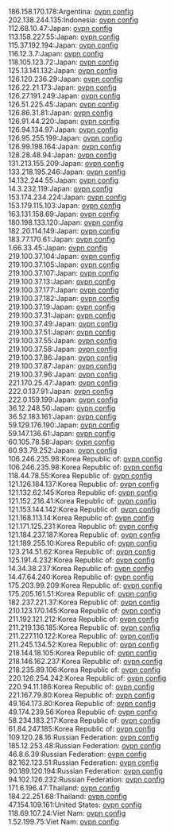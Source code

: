 186.158.170.178:Argentina: [ovpn config](vpn/186_158_170_178.ovpn)  
202.138.244.135:Indonesia: [ovpn config](vpn/202_138_244_135.ovpn)  
112.68.10.47:Japan: [ovpn config](vpn/112_68_10_47.ovpn)  
113.158.227.55:Japan: [ovpn config](vpn/113_158_227_55.ovpn)  
115.37.192.194:Japan: [ovpn config](vpn/115_37_192_194.ovpn)  
116.12.3.7:Japan: [ovpn config](vpn/116_12_3_7.ovpn)  
118.105.123.72:Japan: [ovpn config](vpn/118_105_123_72.ovpn)  
125.13.141.132:Japan: [ovpn config](vpn/125_13_141_132.ovpn)  
126.120.236.29:Japan: [ovpn config](vpn/126_120_236_29.ovpn)  
126.22.21.173:Japan: [ovpn config](vpn/126_22_21_173.ovpn)  
126.27.191.249:Japan: [ovpn config](vpn/126_27_191_249.ovpn)  
126.51.225.45:Japan: [ovpn config](vpn/126_51_225_45.ovpn)  
126.86.31.81:Japan: [ovpn config](vpn/126_86_31_81.ovpn)  
126.91.44.220:Japan: [ovpn config](vpn/126_91_44_220.ovpn)  
126.94.134.97:Japan: [ovpn config](vpn/126_94_134_97.ovpn)  
126.95.255.199:Japan: [ovpn config](vpn/126_95_255_199.ovpn)  
126.99.198.164:Japan: [ovpn config](vpn/126_99_198_164.ovpn)  
128.28.48.94:Japan: [ovpn config](vpn/128_28_48_94.ovpn)  
131.213.155.209:Japan: [ovpn config](vpn/131_213_155_209.ovpn)  
133.218.195.246:Japan: [ovpn config](vpn/133_218_195_246.ovpn)  
14.132.244.55:Japan: [ovpn config](vpn/14_132_244_55.ovpn)  
14.3.232.119:Japan: [ovpn config](vpn/14_3_232_119.ovpn)  
153.174.234.224:Japan: [ovpn config](vpn/153_174_234_224.ovpn)  
153.179.115.103:Japan: [ovpn config](vpn/153_179_115_103.ovpn)  
163.131.158.69:Japan: [ovpn config](vpn/163_131_158_69.ovpn)  
180.198.133.120:Japan: [ovpn config](vpn/180_198_133_120.ovpn)  
182.20.114.149:Japan: [ovpn config](vpn/182_20_114_149.ovpn)  
183.77.170.61:Japan: [ovpn config](vpn/183_77_170_61.ovpn)  
1.66.33.45:Japan: [ovpn config](vpn/1_66_33_45.ovpn)  
219.100.37.104:Japan: [ovpn config](vpn/219_100_37_104.ovpn)  
219.100.37.105:Japan: [ovpn config](vpn/219_100_37_105.ovpn)  
219.100.37.107:Japan: [ovpn config](vpn/219_100_37_107.ovpn)  
219.100.37.13:Japan: [ovpn config](vpn/219_100_37_13.ovpn)  
219.100.37.177:Japan: [ovpn config](vpn/219_100_37_177.ovpn)  
219.100.37.182:Japan: [ovpn config](vpn/219_100_37_182.ovpn)  
219.100.37.19:Japan: [ovpn config](vpn/219_100_37_19.ovpn)  
219.100.37.31:Japan: [ovpn config](vpn/219_100_37_31.ovpn)  
219.100.37.49:Japan: [ovpn config](vpn/219_100_37_49.ovpn)  
219.100.37.51:Japan: [ovpn config](vpn/219_100_37_51.ovpn)  
219.100.37.55:Japan: [ovpn config](vpn/219_100_37_55.ovpn)  
219.100.37.58:Japan: [ovpn config](vpn/219_100_37_58.ovpn)  
219.100.37.86:Japan: [ovpn config](vpn/219_100_37_86.ovpn)  
219.100.37.87:Japan: [ovpn config](vpn/219_100_37_87.ovpn)  
219.100.37.96:Japan: [ovpn config](vpn/219_100_37_96.ovpn)  
221.170.25.47:Japan: [ovpn config](vpn/221_170_25_47.ovpn)  
222.0.137.91:Japan: [ovpn config](vpn/222_0_137_91.ovpn)  
222.0.159.199:Japan: [ovpn config](vpn/222_0_159_199.ovpn)  
36.12.248.50:Japan: [ovpn config](vpn/36_12_248_50.ovpn)  
36.52.183.161:Japan: [ovpn config](vpn/36_52_183_161.ovpn)  
59.129.176.190:Japan: [ovpn config](vpn/59_129_176_190.ovpn)  
59.147.136.61:Japan: [ovpn config](vpn/59_147_136_61.ovpn)  
60.105.78.58:Japan: [ovpn config](vpn/60_105_78_58.ovpn)  
60.93.79.252:Japan: [ovpn config](vpn/60_93_79_252.ovpn)  
106.246.235.98:Korea Republic of: [ovpn config](vpn/106_246_235_98.ovpn)  
106.246.235.98:Korea Republic of: [ovpn config](vpn/106_246_235_98.ovpn)  
118.44.78.55:Korea Republic of: [ovpn config](vpn/118_44_78_55.ovpn)  
121.126.184.137:Korea Republic of: [ovpn config](vpn/121_126_184_137.ovpn)  
121.132.62.145:Korea Republic of: [ovpn config](vpn/121_132_62_145.ovpn)  
121.152.216.41:Korea Republic of: [ovpn config](vpn/121_152_216_41.ovpn)  
121.153.144.142:Korea Republic of: [ovpn config](vpn/121_153_144_142.ovpn)  
121.168.113.14:Korea Republic of: [ovpn config](vpn/121_168_113_14.ovpn)  
121.171.125.231:Korea Republic of: [ovpn config](vpn/121_171_125_231.ovpn)  
121.184.237.187:Korea Republic of: [ovpn config](vpn/121_184_237_187.ovpn)  
121.189.255.10:Korea Republic of: [ovpn config](vpn/121_189_255_10.ovpn)  
123.214.51.62:Korea Republic of: [ovpn config](vpn/123_214_51_62.ovpn)  
125.191.4.232:Korea Republic of: [ovpn config](vpn/125_191_4_232.ovpn)  
14.34.38.237:Korea Republic of: [ovpn config](vpn/14_34_38_237.ovpn)  
14.47.64.240:Korea Republic of: [ovpn config](vpn/14_47_64_240.ovpn)  
175.203.99.209:Korea Republic of: [ovpn config](vpn/175_203_99_209.ovpn)  
175.205.161.51:Korea Republic of: [ovpn config](vpn/175_205_161_51.ovpn)  
182.237.221.37:Korea Republic of: [ovpn config](vpn/182_237_221_37.ovpn)  
210.123.170.145:Korea Republic of: [ovpn config](vpn/210_123_170_145.ovpn)  
211.192.121.212:Korea Republic of: [ovpn config](vpn/211_192_121_212.ovpn)  
211.219.136.185:Korea Republic of: [ovpn config](vpn/211_219_136_185.ovpn)  
211.227.110.122:Korea Republic of: [ovpn config](vpn/211_227_110_122.ovpn)  
211.245.134.52:Korea Republic of: [ovpn config](vpn/211_245_134_52.ovpn)  
218.144.18.105:Korea Republic of: [ovpn config](vpn/218_144_18_105.ovpn)  
218.146.162.237:Korea Republic of: [ovpn config](vpn/218_146_162_237.ovpn)  
218.235.89.106:Korea Republic of: [ovpn config](vpn/218_235_89_106.ovpn)  
220.126.254.242:Korea Republic of: [ovpn config](vpn/220_126_254_242.ovpn)  
220.94.11.186:Korea Republic of: [ovpn config](vpn/220_94_11_186.ovpn)  
221.167.79.80:Korea Republic of: [ovpn config](vpn/221_167_79_80.ovpn)  
49.164.173.80:Korea Republic of: [ovpn config](vpn/49_164_173_80.ovpn)  
49.174.239.56:Korea Republic of: [ovpn config](vpn/49_174_239_56.ovpn)  
58.234.183.217:Korea Republic of: [ovpn config](vpn/58_234_183_217.ovpn)  
61.84.247.185:Korea Republic of: [ovpn config](vpn/61_84_247_185.ovpn)  
109.120.28.16:Russian Federation: [ovpn config](vpn/109_120_28_16.ovpn)  
185.12.253.48:Russian Federation: [ovpn config](vpn/185_12_253_48.ovpn)  
46.8.6.39:Russian Federation: [ovpn config](vpn/46_8_6_39.ovpn)  
82.162.123.51:Russian Federation: [ovpn config](vpn/82_162_123_51.ovpn)  
90.189.120.194:Russian Federation: [ovpn config](vpn/90_189_120_194.ovpn)  
94.102.126.232:Russian Federation: [ovpn config](vpn/94_102_126_232.ovpn)  
171.6.196.47:Thailand: [ovpn config](vpn/171_6_196_47.ovpn)  
184.22.251.68:Thailand: [ovpn config](vpn/184_22_251_68.ovpn)  
47.154.109.161:United States: [ovpn config](vpn/47_154_109_161.ovpn)  
118.69.107.24:Viet Nam: [ovpn config](vpn/118_69_107_24.ovpn)  
1.52.199.75:Viet Nam: [ovpn config](vpn/1_52_199_75.ovpn)  
